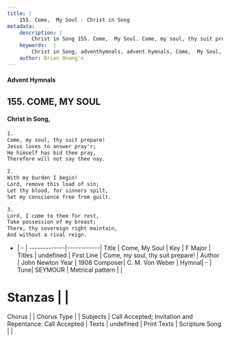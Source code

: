 ```yaml
---
title: |
    155. Come,  My Soul - Christ in Song
metadata:
    description: |
        Christ in Song 155. Come,  My Soul. Come, my soul, thy suit prepare! Jesus loves to answer pray'r; He himself has bid thee pray, Therefore will not say thee nay.
    keywords:  |
        Christ in Song, adventhymnals, advent hymnals, Come,  My Soul, Come, my soul, thy suit prepare!. 
    author: Brian Onang'o
---
```


#### Advent Hymnals
## 155. COME,  MY SOUL
####  Christ in Song,

```txt
1.
Come, my soul, thy suit prepare!
Jesus loves to answer pray'r;
He himself has bid thee pray,
Therefore will not say thee nay.

2.
With my burden I begin!
Lord, remove this load of sin;
Let thy blood, for sinners spilt,
Set my conscience free from guilt.

3.
Lord, I come to thee for rest,
Take possession of my breast;
There, thy sovereign right maintain,
And without a rival reign.

```

- |   -  |
-------------|------------|
Title | Come,  My Soul |
Key | F Major |
Titles | undefined |
First Line | Come, my soul, thy suit prepare! |
Author | John Newton
Year | 1908
Composer| C. M. Von Weber |
Hymnal|  - |
Tune| SEYMOUR |
Metrical pattern | |
# Stanzas |  |
Chorus |  |
Chorus Type |  |
Subjects | Call Accepted; Invitation and Repentance: Call Accepted |
Texts | undefined |
Print Texts | 
Scripture Song |  |
    

